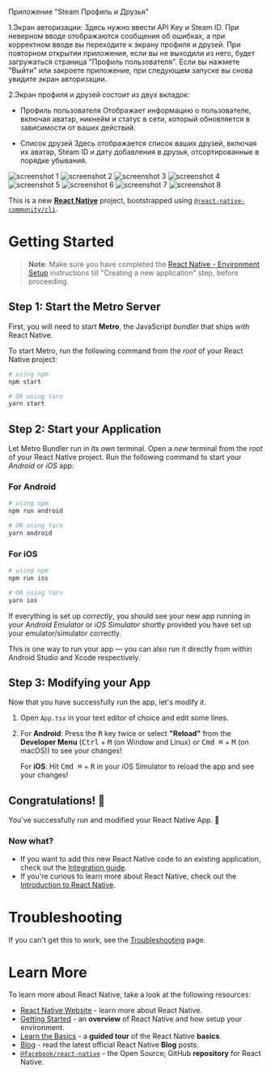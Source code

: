 Приложение "Steam Профиль и Друзья"

1.Экран авторизации:
Здесь нужно ввести API Key и Steam ID. При неверном вводе отображаются сообщения об ошибках, а при корректном вводе вы переходите к экрану профиля и друзей.
При повторном открытии приложения, если вы не выходили из него, будет загружаться страница "Профиль пользователя". Если вы нажмете "Выйти" или закроете приложение, при следующем запуске вы снова увидите экран авторизации.

2.Экран профиля и друзей состоит из двух вкладок:
- Профиль пользователя
Отображает информацию о пользователе, включая аватар, никнейм и статус в сети, который обновляется в зависимости от ваших действий.

- Список друзей
Здесь отображается список ваших друзей, включая их аватар, Steam ID и дату добавления в друзья, отсортированные в порядке убывания.

![screenshot 1](https://github.com/eshchukina/SteamProfileAndFriends/blob/main/src/assets/screenshots/photo_2024-11-04_23-41-37.jpg)
![screenshot 2](https://github.com/eshchukina/SteamProfileAndFriends/blob/main/src/assets/screenshots/photo_2024-11-04_23-41-41.jpg)
![screenshot 3](https://github.com/eshchukina/SteamProfileAndFriends/blob/main/src/assets/screenshots/photo_2024-11-04_23-41-42.jpg)
![screenshot 4](https://github.com/eshchukina/SteamProfileAndFriends/blob/main/src/assets/screenshots/photo_2024-11-04_23-41-44.jpg)
![screenshot 5](https://github.com/eshchukina/SteamProfileAndFriends/blob/main/src/assets/screenshots/photo_2024-11-04_23-41-46.jpg)
![screenshot 6](https://github.com/eshchukina/SteamProfileAndFriends/blob/main/src/assets/screenshots/photo_2024-11-04_23-41-54.jpg)
![screenshot 7](https://github.com/eshchukina/SteamProfileAndFriends/blob/main/src/assets/screenshots/photo_2024-11-04_23-41-58.jpg)
![screenshot 8](https://github.com/eshchukina/SteamProfileAndFriends/blob/main/src/assets/screenshots/photo_2024-11-04_23-41-56.jpg)


This is a new [**React Native**](https://reactnative.dev) project, bootstrapped using [`@react-native-community/cli`](https://github.com/react-native-community/cli).

# Getting Started

>**Note**: Make sure you have completed the [React Native - Environment Setup](https://reactnative.dev/docs/environment-setup) instructions till "Creating a new application" step, before proceeding.

## Step 1: Start the Metro Server

First, you will need to start **Metro**, the JavaScript _bundler_ that ships _with_ React Native.

To start Metro, run the following command from the _root_ of your React Native project:

```bash
# using npm
npm start

# OR using Yarn
yarn start
```

## Step 2: Start your Application

Let Metro Bundler run in its _own_ terminal. Open a _new_ terminal from the _root_ of your React Native project. Run the following command to start your _Android_ or _iOS_ app:

### For Android

```bash
# using npm
npm run android

# OR using Yarn
yarn android
```

### For iOS

```bash
# using npm
npm run ios

# OR using Yarn
yarn ios
```

If everything is set up _correctly_, you should see your new app running in your _Android Emulator_ or _iOS Simulator_ shortly provided you have set up your emulator/simulator correctly.

This is one way to run your app — you can also run it directly from within Android Studio and Xcode respectively.

## Step 3: Modifying your App

Now that you have successfully run the app, let's modify it.

1. Open `App.tsx` in your text editor of choice and edit some lines.
2. For **Android**: Press the <kbd>R</kbd> key twice or select **"Reload"** from the **Developer Menu** (<kbd>Ctrl</kbd> + <kbd>M</kbd> (on Window and Linux) or <kbd>Cmd ⌘</kbd> + <kbd>M</kbd> (on macOS)) to see your changes!

   For **iOS**: Hit <kbd>Cmd ⌘</kbd> + <kbd>R</kbd> in your iOS Simulator to reload the app and see your changes!

## Congratulations! :tada:

You've successfully run and modified your React Native App. :partying_face:

### Now what?

- If you want to add this new React Native code to an existing application, check out the [Integration guide](https://reactnative.dev/docs/integration-with-existing-apps).
- If you're curious to learn more about React Native, check out the [Introduction to React Native](https://reactnative.dev/docs/getting-started).

# Troubleshooting

If you can't get this to work, see the [Troubleshooting](https://reactnative.dev/docs/troubleshooting) page.

# Learn More

To learn more about React Native, take a look at the following resources:

- [React Native Website](https://reactnative.dev) - learn more about React Native.
- [Getting Started](https://reactnative.dev/docs/environment-setup) - an **overview** of React Native and how setup your environment.
- [Learn the Basics](https://reactnative.dev/docs/getting-started) - a **guided tour** of the React Native **basics**.
- [Blog](https://reactnative.dev/blog) - read the latest official React Native **Blog** posts.
- [`@facebook/react-native`](https://github.com/facebook/react-native) - the Open Source; GitHub **repository** for React Native.
